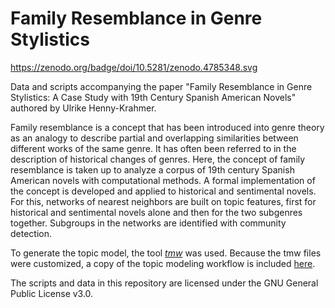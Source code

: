 # Family Resemblance in Genre Stylistics
https://zenodo.org/badge/doi/10.5281/zenodo.4785348.svg

Data and scripts accompanying the paper "Family Resemblance in Genre Stylistics: A Case Study with 19th Century Spanish American Novels" authored by Ulrike Henny-Krahmer.

Family resemblance is a concept that has been introduced into genre theory as an analogy to describe partial and overlapping similarities between different works of the same genre. It has often been referred to in the description of historical changes of genres. Here, the concept of family resemblance is taken up to analyze a corpus of 19th century Spanish American novels with computational methods. A formal implementation of the concept is developed and applied to historical and sentimental novels. For this, networks of nearest neighbors are built on topic features, first for historical and sentimental novels alone and then for the two subgenres together. Subgroups in the networks are identified with community detection.

To generate the topic model, the tool [_tmw_](https://github.com/cligs/tmw/) was used. Because the tmw files were customized, a copy of the topic modeling workflow is included [here](tmw).

The scripts and data in this repository are licensed under the GNU General Public License v3.0.
